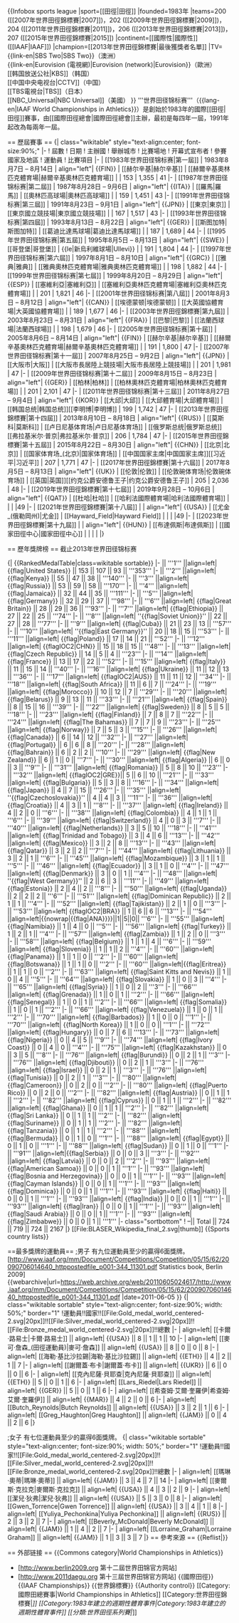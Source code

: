 {{Infobox sports league
|sport=[[田徑|田徑]]
|founded=1983年
|teams=200 ([[2007年世界田徑錦標賽|2007]])，202 ([[2009年世界田徑錦標賽|2009]])，204 ([[2011年世界田徑錦標賽|2011]])，206 ([[2013年世界田徑錦標賽|2013]])，207 ([[2015年世界田徑錦標賽|2015]])
|continent=[[國際性|國際性]] ([[IAAF|IAAF]])
|champion=[[2013年世界田徑錦標賽|最後獲獎者名單]]
|TV={{link-en|SBS Two|SBS Two}}（澳洲）<br>{{link-en|Eurovision (電視網)|Eurovision (network)|Eurovision}}（歐洲）<br>[[韩国放送公社|KBS]]（韩国）<br>[[中国中央电视台|CCTV]]（中国）<br>[[TBS電視台|TBS]]（日本）<br>[[NBC_Universal|NBC Universal]]（美國）
}}
'''世界田径锦标赛'''（{{lang-en|IAAF World Championships in Athletics}}）是創始於1983年的國際[[田徑|田徑]]賽事，由[[國際田徑總會|國際田徑總會]]主辦，最初是每四年一屆，1991年起改為每兩年一屆。

== 歷屆賽事 ==
{| class="wikitable" style="text-align:center; font-size:90%;"
|- 
! 屆數
! 日期
! 主辦國
! 舉辦城市
! 比賽場地
! 开幕式宣布者
! 參賽國家及地區
! 運動員
! 比賽項目
|-
| [[1983年世界田径锦标赛|第一屆]]
| 1983年8月7日 – 8月14日
| align="left"| {{FIN}}
| [[赫尔辛基|赫尔辛基]]
| [[赫爾辛基奧林匹克體育場|赫爾辛基奧林匹克體育場]]
| 
| 153
| 1,355
| 41
|-
| [[1987年世界田径锦标赛|第二屆]]
| 1987年8月28日 – 9月6日
| align="left"| {{ITA}}
| [[羅馬|羅馬]]
| [[奧林匹高球場|奧林匹高球場]]
|
| 159
| 1,451
| 43
|-
| [[1991年世界田径锦标赛|第三屆]]
| 1991年8月23日 – 9月1日
| align="left"| {{JPN}}
| [[東京|東京]]
| [[東京國立競技場|東京國立競技場]]
|
| 167
| 1,517
| 43
|-
| [[1993年世界田径锦标赛|第四屆]]
| 1993年8月13日 – 8月22日
| align="left"| {{GER}}
| [[斯图加特|斯图加特]] 
| [[葛迪比達馬球場|葛迪比達馬球場]]
|
| 187
| 1,689
| 44
|-
| [[1995年世界田径锦标赛|第五屆]]
| 1995年8月5日 – 8月13日
| align="left"| {{SWE}}
| [[哥登堡|哥登堡]]
| {{le|新烏利維球場|Ullevi}}
|
| 191
| 1,804
| 44
|-
| [[1997年世界田径锦标赛|第六屆]]
| 1997年8月1日 – 8月10日
| align="left"| {{GRC}}
| [[雅典|雅典]]
| [[雅典奧林匹克體育場|雅典奧林匹克體育場]]
|
| 198
| 1,882
| 44
|-
| [[1999年世界田径锦标赛|第七屆]]
| 1999年8月20日 – 8月29日
| align="left"| {{ESP}}
| [[塞維利亞|塞維利亞]] 
| [[塞維利亞奧林匹克體育場|塞維利亞奧林匹克體育場]]
|
| 201
| 1,821
| 46
|-
| [[2001年世界田径锦标赛|第八屆]]
| 2001年8月3日 – 8月12日
| align="left"| {{CAN}}
| [[埃德蒙顿|埃德蒙顿]] 
| [[大英國協體育場|大英國協體育場]]
|
| 189
| 1,677
| 46
|-
| [[2003年世界田徑錦標賽|第九屆]]
| 2003年8月23日 – 8月31日
| align="left"| {{FRA}}
| [[巴黎|巴黎]] 
| [[法蘭西球場|法蘭西球場]]
|
| 198
| 1,679
| 46
|-
| [[2005年世界田径锦标赛|第十屆]] 
| 2005年8月6日 – 8月14日
| align="left"| {{FIN}}
| [[赫尔辛基|赫尔辛基]] 
| [[赫爾辛基奧林匹克體育場|赫爾辛基奧林匹克體育場]]
|
| 191
| 1,800
| 47
|-
| [[2007年世界田径锦标赛|第十一屆]] 
| 2007年8月25日 – 9月2日 
| align="left"| {{JPN}}
| [[大阪市|大阪]] 
| [[大阪市長居陸上競技場|大阪市長居陸上競技場]] 
|
| 201
| 1,981
| 47
|-
| [[2009年世界田径锦标赛|第十二屆]]
| 2009年8月15日 – 8月23日 
| align="left"| {{GER}}
| [[柏林|柏林]] 
| [[柏林奧林匹克體育場|柏林奧林匹克體育場]]
|
| 201
| 2,101
| 47
|-
| [[2011年世界田径锦标赛|第十三屆]]
| 2011年8月27日 – 9月4日 
| align="left"| {{KOR}}
| [[大邱|大邱]] 
| [[大邱體育場|大邱體育場]]
| [[韩国总统|韩国总统]][[李明博|李明博]]
| 199
| 1,742
| 47
|-
| [[2013年世界田徑錦標賽|第十四屆]]
| 2013年8月10日 – 8月18日 
| align="left"| {{RUS}}
| [[莫斯科|莫斯科]]
| [[卢日尼基体育场|卢日尼基体育场]]
| [[俄罗斯总统|俄罗斯总统]][[弗拉基米尔·普京|弗拉基米尔·普京]]
| 206 
| 1,784
| 47
|-
| [[2015年世界田徑錦標賽|第十五屆]]
| 2015年8月22日 – 8月30日 
| align="left"| {{CHN}}
| [[北京|北京]]
| [[国家体育场_(北京)|国家体育场]]
| [[中国国家主席|中国国家主席]][[习近平|习近平]]
| 207
| 1,771
| 47
|-
| [[2017年世界田徑錦標賽|第十六屆]]
| 2017年8月5日 – 8月13日 
| align="left"| {{UK}}
| [[伦敦|伦敦]]
| [[伦敦碗体育场|伦敦碗体育场]]
| [[英国|英国]][[约克公爵安德鲁王子|约克公爵安德鲁王子]]
| 205
| 2,036
| 48
|-
| [[2019年世界田徑錦標賽|第十七屆]]
| 2019年9月28日 – 10月6日
| align="left"| {{QAT}}
| [[杜哈|杜哈]]
| [[哈利法國際體育場|哈利法國際體育場]]
|
| 
| 
|49
|- 
| [[2021年世界田徑錦標賽|第十八屆]]
| 
| align="left"| {{USA}}
| [[尤金_(俄勒岡州)|尤金]]
| [[Hayward_Field|Hayward Field]]
| 
| 
|
|49
|- 
| [[2023年世界田徑錦標賽|第十九屆]]
| 
| align="left"| {{HUN}}
| [[布達佩斯|布達佩斯]]
| [[國家田徑中心|國家田徑中心]]
| 
| 
|
|
|}

== 歷年獎牌榜 ==
截止2013年世界田径锦标赛

{| {{RankedMedalTable|class=wikitable sortable}}
|-
|| '''1''' ||align=left| {{flag|United States}} || 153 || 107 || 93 || '''353'''
|-
|| '''2''' ||align=left| {{flag|Kenya}} || 55 || 47 || 38 || '''140'''
|-
|| '''3''' ||align=left| {{flag|Russia}} || 53 || 59 || 58 || '''170'''
|-
|| '''4''' ||align=left| {{flag|Jamaica}} || 32 || 44 || 35 || '''111'''
|-
|| '''5''' ||align=left| {{flag|Germany}} || 32 || 29 || 37 || '''98'''
|-
|| '''6''' ||align=left| {{flag|Great Britain}} || 28 || 29 || 36 || '''93'''
|-
|| '''7''' ||align=left| {{flag|Ethiopia}} || 27 || 22 || 25 || '''74'''
|-
|| '''8''' ||align=left| ''{{flag|Soviet Union}}'' || 22 || 27 || 28 || '''77'''
|-
|| '''9''' ||align=left| {{flag|Cuba}} || 21 || 23 || 13 || '''57'''
|-
|| '''10''' ||align=left| ''{{flag|East Germany}}'' || 20 || 18 || 15 || '''53'''
|-
|| '''11''' ||align=left| {{flag|Poland}} || 17 || 14 || 21 || '''52'''
|-
|| '''12''' ||align=left| {{flagIOC2|CHN}} || 15 || 18 || 15 || '''48'''
|-
|| '''13''' ||align=left| {{flag|Czech Republic}} || 14 || 5 || 4 || '''23'''
|-
|| '''14''' ||align=left| {{flag|France}} || 13 || 17 || 22 || '''52'''
|-
|| '''15''' ||align=left| {{flag|Italy}} || 11 || 15 || 14 || '''40'''
|-
|| '''16''' ||align=left| {{flag|Ukraine}} || 11 || 12 || 13 || '''36'''
|-
|| '''17''' ||align=left| {{flagIOC2|AUS}} || 11 || 11 || 12 || '''34'''
|-
|| '''18''' ||align=left| {{flag|South Africa}} || 11 || 6 || 7 || '''24'''
|-
|| '''19''' ||align=left| {{flag|Morocco}} || 10 || 12 || 7 || '''29'''
|-
|| '''20''' ||align=left| {{flag|Belarus}} || 9 || 13 || 11 || '''33'''
|-
|| '''21''' ||align=left| {{flag|Spain}} || 8 || 15 || 16 || '''39'''
|-
|| '''22''' ||align=left| {{flag|Sweden}} || 8 || 5 || 5 || '''18'''
|-
|| '''23''' ||align=left| {{flag|Finland}} || 7 || 8 || 7 || '''22'''
|-
|| '''24''' ||align=left| {{flag|The Bahamas}} || 7 || 7 || 9 || '''23'''
|-
|| '''25''' ||align=left| {{flag|Norway}} || 7 || 5 || 3 || '''15'''
|-
|| '''26''' ||align=left| {{flag|Canada}} || 6 || 14 || 12 || '''32'''
|-
|| '''27''' ||align=left| {{flag|Portugal}} || 6 || 6 || 8 || '''20'''
|-
|| '''28''' ||align=left| {{flag|Bahrain}} || 6 || 2 || 2 || '''10'''
|-
|| '''29''' ||align=left| {{flag|New Zealand}} || 6 || 1 || 0 || '''7'''
|-
|| '''30''' ||align=left| {{flag|Algeria}} || 6 || 0 || 3 || '''9'''
|-
|| '''31''' ||align=left| {{flag|Romania}} || 5 || 8 || 10 || '''23'''
|-
|| '''32''' ||align=left| {{flagIOC2|GRE}}|| 5 || 6 || 10 || '''21'''
|-
|| '''33''' ||align=left| {{flag|Bulgaria}} || 5 || 3 || 8 || '''16'''
|-
|| '''34''' ||align=left| {{flag|Japan}} || 4 || 7 || 15 || '''26'''
|-
|| '''35''' ||align=left| ''{{flag|Czechoslovakia}}'' || 4 || 4 || 3 || '''11'''
|-
|| '''36''' ||align=left| {{flag|Croatia}} || 4 || 3 || 1 || '''8'''
|-
|| '''37''' ||align=left| {{flag|Ireland}} || 4 || 2 || 0 || '''6'''
|-
|| '''38''' ||align=left| {{flag|Colombia}} || 4 || 1 || 1 || '''6'''
|-
|| '''39''' ||align=left| {{flag|Switzerland}} || 4 || 0 || 3 || '''7'''
|-
|| '''40''' ||align=left| {{flag|Netherlands}} || 3 || 5 || 10 || '''18'''
|-
|| '''41''' ||align=left| {{flag|Trinidad and Tobago}} || 3 || 4 || 6 || '''13'''
|-
|| '''42''' ||align=left| {{flag|Mexico}} || 3 || 2 || 8 || '''13'''
|-
|| '''43''' ||align=left| {{flag|Qatar}} || 3 || 2 || 2 || '''7'''
|-
|| '''44''' ||align=left| {{flag|Lithuania}} || 3 || 2 || 1 || '''6'''
|-
|| '''45''' ||align=left| {{flag|Mozambique}} || 3 || 1 || 1 || '''5'''
|-
|| '''46''' ||align=left| {{flag|Ecuador}} || 3 || 1 || 0 || '''4'''
|-
|| '''47''' ||align=left| {{flag|Denmark}} || 3 || 0 || 1 || '''4'''
|-
|| '''48''' ||align=left| ''{{flag|West Germany}}'' || 2 || 6 || 3 || '''11'''
|-
|| '''49''' ||align=left| {{flag|Estonia}} || 2 || 4 || 2 || '''8'''
|-
|| '''50''' ||align=left| {{flag|Uganda}} || 2 || 2 || 2 || '''6'''
|-
|| '''51''' ||align=left| {{flag|Dominican Republic}} || 2 || 1 || 1 || '''4'''
|-
|| '''52''' ||align=left| {{flag|Tajikistan}} || 2 || 1 || 0 || '''3'''
|-
|| '''53''' ||align=left| {{flagIOC2|BRA}} || 1 || 6 || 6 || '''13'''
|-
|| '''54''' ||align=left|{{nowrap|{{flag|ANA}}}}||1||5||0|| '''6'''
|-
|| '''55''' ||align=left| {{flag|Namibia}} || 1 || 4 || 0 || '''5'''
|-
|| '''56''' ||align=left| {{flag|Turkey}} || 1 || 2 || 1 || '''4'''
|-
|| '''57''' ||align=left| {{flag|Zambia}} || 1 || 2 || 0 || '''3'''
|-
|| '''58''' ||align=left| {{flag|Belgium}} || 1 || 1 || 4 || '''6'''
|-
|| '''59''' ||align=left| {{flag|Slovenia}} || 1 || 1 || 2 || '''4'''
|-
|| '''60''' ||align=left| {{flag|Panama}} || 1 || 1 || 0 || '''2'''
|-
|| '''60''' ||align=left| {{flag|Botswana}} || 1 || 1 || 0 || '''2'''
|-
|| '''60''' ||align=left|{{flag|Eritrea}} || 1 || 1 || 0 || '''2'''
|-
|| '''63''' ||align=left| {{flag|Saint Kitts and Nevis}} || 1 || 0 || 4 || '''5'''
|-
|| '''64''' ||align=left| {{flag|Slovakia}} || 1 || 0 || 3 || '''4'''
|-
|| '''65''' ||align=left| {{flag|Syria}} || 1 || 0 || 2 || '''3'''
|-
|| '''66''' ||align=left| {{flag|Grenada}} || 1 || 0 || 1 || '''2'''
|-
|| '''66''' ||align=left| {{flag|Senegal}} || 1 || 0 || 1 || '''2'''
|-
|| '''66''' ||align=left| {{flag|Somalia}} || 1 || 0 || 1 || '''2'''
|-
|| '''66''' ||align=left| {{flag|Venezuela}} || 1 || 0 || 1 || '''2'''
|-
|| '''70''' ||align=left| {{flag|Barbados}} || 1 || 0 || 0 || '''1'''
|-
|| '''70''' ||align=left| {{flag|North Korea}} || 1 || 0 || 0 || '''1'''
|-
|| '''72''' ||align=left| {{flag|Hungary}} || 0 || 7 || 6 || '''13'''
|-
|| '''73''' ||align=left| {{flag|Nigeria}} || 0 || 4 || 5 || '''9'''
|-
|| '''74''' ||align=left| {{flag|Ivory Coast}} || 0 || 4 || 0 || '''4'''
|-
|| '''75''' ||align=left| {{flag|Kazakhstan}} || 0 || 3 || 5 || '''8'''
|-
|| '''76''' ||align=left| {{flag|Burundi}} || 0 || 2 || 1 || '''3'''
|-
|| '''76''' ||align=left| {{flag|Djibouti}} || 0 || 2 || 1 || '''3'''
|-
|| '''76''' ||align=left| {{flag|Israel}} || 0 || 2 || 1 || '''3'''
|-
|| '''76''' ||align=left| {{flag|Tunisia}} || 0 || 2 || 1 || '''3'''
|-
|| '''80''' ||align=left| {{flag|Cameroon}} || 0 || 2 || 0 || '''2'''
|-
|| '''80''' ||align=left| {{flag|Puerto Rico}} || 0 || 2 || 0 || '''2'''
|-
|| '''82''' ||align=left| {{flag|Austria}} || 0 || 1 || 1 || '''2'''
|-
|| '''82''' ||align=left| {{flag|Cyprus}} || 0 || 1 || 1 || '''2'''
|-
|| '''82''' ||align=left| {{flag|Ghana}} || 0 || 1 || 1 || '''2'''
|-
|| '''82''' ||align=left| {{flag|Sri Lanka}} || 0 || 1 || 1 || '''2'''
|-
|| '''82''' ||align=left| {{flag|Suriname}} || 0 || 1 || 1 || '''2'''
|-
|| '''82''' ||align=left| {{flag|Tanzania}} || 0 || 1 || 1 || '''2'''
|-
|| '''88''' ||align=left| {{flag|Bermuda}} || 0 || 1 || 0 || '''1'''
|-
|| '''88''' ||align=left| {{flag|Egypt}} || 0 || 1 || 0 || '''1'''
|-
|| '''88''' ||align=left| {{flag|Sudan}} || 0 || 1 || 0 || '''1'''
|-
|| '''91''' ||align=left|{{flag|Serbia}} || 0 || 0 || 3 || '''3'''
|-
|| '''92''' ||align=left| {{flag|Latvia}} || 0 || 0 || 2 || '''2'''
|-
|| '''93''' ||align=left| {{flag|American Samoa}} || 0 || 0 || 1 || '''1'''
|-
|| '''93''' ||align=left| {{flag|Bosnia and Herzegovina}} || 0 || 0 || 1 || '''1'''
|-
|| '''93''' ||align=left| {{flag|Cayman Islands}} || 0 || 0 || 1 || '''1'''
|-
|| '''93''' ||align=left| {{flag|Dominica}} || 0 || 0 || 1 || '''1'''
|-
|| '''93''' ||align=left| {{flag|Haiti}} || 0 || 0 || 1 || '''1'''
|-
|| '''93''' ||align=left| {{flag|India}} || 0 || 0 || 1 || '''1'''
|-
|| '''93''' ||align=left| {{flag|Iran}} || 0 || 0 || 1 || '''1'''
|-
|| '''93''' ||align=left| {{flag|Saudi Arabia}} || 0 || 0 || 1 || '''1'''
|-
|| '''93''' ||align=left| {{flag|Zimbabwe}} || 0 || 0 || 1 || '''1'''
|- class="sortbottom"
! –|| Total || 724 || 719 || 724 || 2167
|}
[[File:BLASER_Wikipedia_final_2.svg|thumb]]
{{Sports country lists}}

==最多獎牌的運動員==
;男子
有九位運動員至少的贏得6面獎牌。<ref name=BOOK>[http://www.iaaf.org/mm/Document/Competitions/Competition/05/15/62/20090706014640_httppostedfile_p001-344_11301.pdf Statistics book, Berlin 2009] {{webarchive|url=https://web.archive.org/web/20110605024617/http://www.iaaf.org/mm/Document/Competitions/Competition/05/15/62/20090706014640_httppostedfile_p001-344_11301.pdf |date=2011-06-05 }}</ref>
{| class="wikitable sortable" style="text-align:center; font-size:90%; width: 50%;"  border="1"
!運動員!!國家!![[File:Gold_medal_world_centered-2.svg|20px]]!![[File:Silver_medal_world_centered-2.svg|20px]]!![[File:Bronze_medal_world_centered-2.svg|20px]]!!總數
|-
| align=left| [[卡爾·路易士|卡爾·路易士]] || align=left| {{USA}} || 8 || 1 || 1 || 10
|-
| align=left| [[麥可·詹森_(田徑運動員)|麥可·詹森]] || align=left| {{USA}} || 8 || 0 || 0 || 8
|-
| align=left| [[海勒·基比沙拉錫|海勒·基比沙拉錫]] || align=left| {{ETH}} || 4 || 2 || 1 || 7
|-
| align=left| [[謝爾蓋·布卡|謝爾蓋·布卡]] || align=left| {{UKR}} || 6 || 0 || 0 || 6
|-
| align=left| [[克內尼薩·貝耶查|克內尼薩·貝耶查]] || align=left| {{ETH}} || 5 || 0 || 1 || 6
|-
| align=left| [[Lars_Riedel|Lars Riedel]] || align=left| {{GER}} || 5 || 0 || 1 || 6
|-
| align=left| [[希查姆·艾爾·奎羅伊|希查姆·艾爾·奎羅伊]] || align=left| {{MAR}} || 4 || 2 || 0 || 6
|-
| align=left| [[Butch_Reynolds|Butch Reynolds]] || align=left| {{USA}} || 3 || 2 || 1 || 6
|-
| align=left| [[Greg_Haughton|Greg Haughton]] || align=left| {{JAM}} || 0 || 4 || 2 || 6
|}

;女子
有七位運動員至少的贏得6面獎牌。<ref name=BOOK/>
{| class="wikitable sortable" style="text-align:center; font-size:90%; width: 50%;"  border="1"
!運動員!!國家!![[File:Gold_medal_world_centered-2.svg|20px]]!![[File:Silver_medal_world_centered-2.svg|20px]]!![[File:Bronze_medal_world_centered-2.svg|20px]]!!總數
|-
| align=left| [[瑪琳·奧蒂|瑪琳·奧蒂]] || align=left| {{JAM}} || 3 || 4 || 7 || 14
|-
| align=left| [[麥爾斯·克拉克|麥爾斯·克拉克]] || align=left| {{USA}} || 4 || 3 || 2 || 9
|-
| align=left| [[潔兒·狄弗|潔兒·狄弗]] || align=left| {{USA}} || 5 || 3 || 0 || 8
|-
| align=left| [[Gwen_Torrence|Gwen Torrence]] || align=left| {{USA}} || 3 || 4 || 1 || 8
|-
| align=left| [[Yuliya_Pechonkina|Yuliya Pechonkina]] || align=left| {{RUS}} || 2 || 3 || 2 || 7
|-
| align=left| [[Beverly_McDonald|Beverly McDonald]] || align=left| {{JAM}} || 1 || 4 || 2 || 7
|-
| align=left| [[Lorraine_Graham|Lorraine Graham]] || align=left| {{JAM}} || 1 || 3 || 3 || 7
|}
== 參考來源 ==
{{Reflist|}}

== 外部链接 ==
{{Commons category|World Championships in Athletics}}
* [http://www.berlin2009.org 第十二屆世界田锦官方网站]
* [http://www.2011daegu.org 第十三屆世界田锦官方网站]
{{國際田徑}}
{{IAAF Championships}}
{{世界錦標賽}}
{{Authority control}}
[[Category:國際田總賽事|World Championships in Athletics]]
[[Category:世界田徑錦標賽|*]]
[[Category:1983年建立的週期性體育事件|Category:1983年建立的週期性體育事件]]
[[分類:世界田徑系列賽|*]]